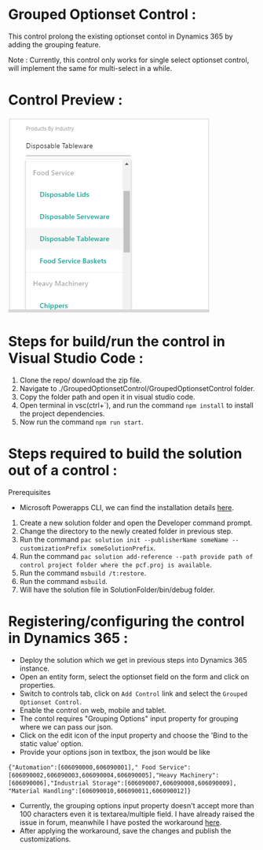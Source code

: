 # Grouped Optionset Control : 
This control prolong the existing optionset contol in Dynamics 365 by adding the grouping feature.

Note : Currently, this control only works for single select optionset control, will implement the same for multi-select in a while.

# Control Preview :
![preview](./GroupedOptionsetControl/preview.png)

# Steps for build/run the control in Visual Studio Code :
1. Clone the repo/ download the zip file.
2. Navigate to ./GroupedOptionsetControl/GroupedOptionsetControl folder.
3. Copy the folder path and open it in visual studio code.
4. Open terminal in vsc(ctrl+\`), and run the command `npm install` to install the project dependencies.
5. Now run the command `npm run start`.

# Steps required to build the solution out of a control :
Prerequisites
- Microsoft Powerapps CLI, we can find the installation details [here](https://docs.microsoft.com/en-us/powerapps/developer/component-framework/create-custom-controls-using-pcf#prerequisites-to-use-powerapps-cli).

1. Create a new solution folder and open the Developer command prompt.
2. Change the directory to the newly created folder in previous step.
3. Run the command `pac solution init --publisherName someName --customizationPrefix someSolutionPrefix`.
4. Run the command `pac solution add-reference --path provide path of control project folder where the pcf.proj is available`.
5. Run the command `msbuild /t:restore`.
6. Run the command `msbuild`.
7. Will have the solution file in SolutionFolder/bin/debug folder.

# Registering/configuring the control in Dynamics 365 :
- Deploy the solution which we get in previous steps into Dynamics 365 instance.
- Open an entity form, select the optionset field on the form and click on properties.
- Switch to controls tab, click on `Add Control` link and select the `Grouped Optionset Control`.
- Enable the control on web, mobile and tablet.
- The contol requires "Grouping Options" input property for grouping where we can pass our json.
- Click on the edit icon of the input property and choose the 'Bind to the static value' option.
- Provide your options json in textbox, the json would be like 
```
{"Automation":[606090000,606090001]," Food Service":[606090002,606090003,606090004,606090005],"Heavy Machinery":[606090006],"Industrial Storage":[606090007,606090008,606090009], "Material Handling":[606090010,606090011,606090012]}
```
- Currently, the grouping options input property doesn't accept more than 100 characters even it is textarea/multiple field. I have already raised the issue in forum, meanwhile I have posted the workaround [here](https://powerusers.microsoft.com/t5/PowerApps-Component-Framework/Problem-with-maximum-length-of-Input-parameters-which-are-of/m-p/289788#M231).
- After applying the workaround, save the changes and publish the customizations.
